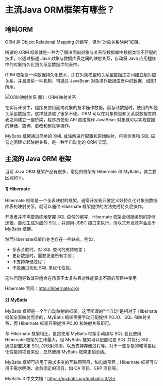 # 主流Java ORM框架有哪些？

## 啥叫ORM

ORM 是 Object Relational Mapping 的缩写，译为“对象关系映射”框架。

所谓的 ORM 框架就是一种为了解决面向对象与关系型数据库中数据类型不匹配的技术，它通过描述 Java 对象与数据库表之间的映射关系，自动将 Java 应用程序中的对象持久化到关系型数据库的表中。

ORM 框架是一种数据持久化技术，即在对象模型和关系型数据库之间建立起对应关系，并且提供一种机制，可通过 JavaBean 对象操作数据库表中的数据，如图1所示。



![ORM映射关系](http://c.biancheng.net/uploads/allimg/200714/1-200G415225NI.gif)
图1：ORM 映射关系


在实际开发中，程序员使用面向对象的技术操作数据，而存储数据时，使用的却是关系型数据库，这样就造成了很多不便。ORM 可以在对象模型和关系型数据库的表之间建立一座桥梁，程序员使用 API 直接操作 JavaBean 对象就可以实现数据的存储、查询、更改和删除等操作。

MyBatis 框架通过简单的 XML 或注解进行配置和原始映射，将实体类和 SQL 语句之间建立起映射关系，是一种半自动化的 ORM 实现。

## 主流的 Java ORM 框架

当前 Java ORM 框架产品有很多，常见的框架有 Hibernate 和 MyBatis，其主要区别如下。

#### 1) Hibernate

Hibernate 框架是一个全表映射的框架。通常开发者只要定义好持久化对象到数据库表的映射关系，就可以通过 Hibernate 框架提供的方法完成持久层操作。

开发者并不需要熟练地掌握 SQL 语句的编写，Hibernate 框架会根据编制的存储逻辑，自动生成对应的 SQL，并调用 JDBC 接口来执行，所以其开发效率会高于 MyBatis 框架。

然而Hibernate框架自身也存在一些缺点，例如：

- 多表关联时，对 SQL 查询的支持较差；
- 更新数据时，需要发送所有字段；
- 不支持存储过程；
- 不能通过优化 SQL 来优化性能。


这些问题导致其只适合在场景不太复杂且对性能要求不高的项目中使用。

Hibernate 官网：http://hibernate.org/

#### 2) MyBatis

MyBatis 框架是一个半自动映射的框架。这里所谓的“半自动”是相对于 Hibernate 框架全表映射而言的，MyBatis 框架需要手动匹配提供 POJO、SQL 和映射关系，而 Hibernate 框架只需提供 POJO 和映射关系即可。

与 Hibernate 框架相比，虽然使用 MyBatis 框架手动编写 SQL 要比使用 Hibernate 框架的工作量大，但 MyBatis 框架可以配置动态 SQL 并优化 SQL、通过配置决定 SQL 的映射规则，以及支持存储过程等。对于一些复杂的和需要优化性能的项目来说，显然使用 MyBatis 框架更加合适。

MyBatis 框架可应用于需求多变的互联网项目，如电商项目；Hibernate 框架可应用于需求明确、业务固定的项目，如 OA 项目、ERP 项目等。

MyBatis 3 中文文档：https://mybatis.org/mybatis-3/zh/
